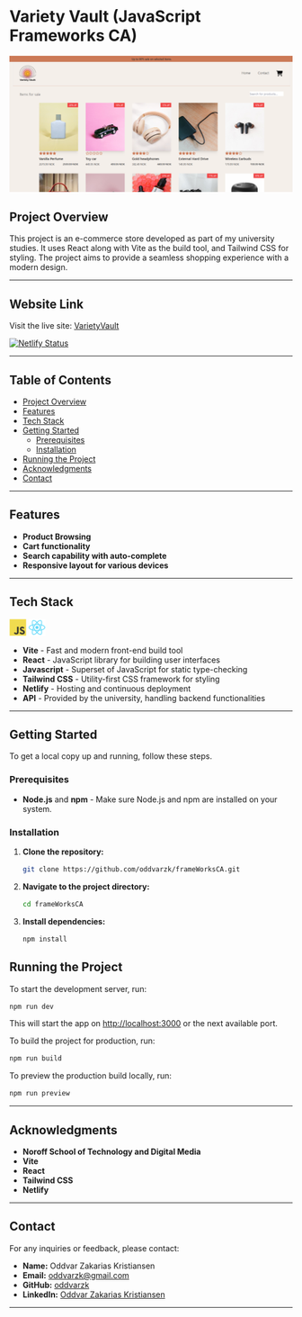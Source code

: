 # Variety Vault (JavaScript Frameworks CA)

![Home Image](./src/assets/frameworksHome.png)

## Project Overview

This project is an e-commerce store developed as part of my university studies. It uses React along with Vite as the build tool, and Tailwind CSS for styling. The project aims to provide a seamless shopping experience with a modern design.

---

## Website Link

Visit the live site: [VarietyVault](https://varietyvault.netlify.app/)

[![Netlify Status](https://api.netlify.com/api/v1/badges/ebd94993-dfe6-433b-92b4-e5154e962614/deploy-status)](https://app.netlify.com/sites/varietyvault/deploys)

---

## Table of Contents

- [Project Overview](#project-overview)
- [Features](#features)
- [Tech Stack](#tech-stack)
- [Getting Started](#getting-started)
  - [Prerequisites](#prerequisites)
  - [Installation](#installation)
- [Running the Project](#running-the-project)
- [Acknowledgments](#acknowledgments)
- [Contact](#contact)

---

## Features

- **Product Browsing**
- **Cart functionality**
- **Search capability with auto-complete**
- **Responsive layout for various devices**

---

## Tech Stack

<span>
  <img src="https://raw.githubusercontent.com/devicons/devicon/master/icons/javascript/javascript-original.svg" alt="JavaScript" width="30" height="30"/>
  <img src="https://raw.githubusercontent.com/devicons/devicon/master/icons/react/react-original.svg" alt="React" width="30" height="30"/>
</span>

- **Vite** - Fast and modern front-end build tool
- **React** - JavaScript library for building user interfaces
- **Javascript** - Superset of JavaScript for static type-checking
- **Tailwind CSS** - Utility-first CSS framework for styling
- **Netlify** - Hosting and continuous deployment
- **API** - Provided by the university, handling backend functionalities

---

## Getting Started

To get a local copy up and running, follow these steps.

### Prerequisites

- **Node.js** and **npm** - Make sure Node.js and npm are installed on your system.

### Installation

1. **Clone the repository:**

   ```bash
   git clone https://github.com/oddvarzk/frameWorksCA.git
   ```

2. **Navigate to the project directory:**

   ```bash
   cd frameWorksCA
   ```

3. **Install dependencies:**

   ```bash
   npm install
   ```

## Running the Project

To start the development server, run:

```bash
npm run dev
```

This will start the app on [http://localhost:3000](http://localhost:3000) or the next available port.

To build the project for production, run:

```bash
npm run build
```

To preview the production build locally, run:

```bash
npm run preview
```

---

## Acknowledgments

- **Noroff School of Technology and Digital Media**
- **Vite**
- **React**
- **Tailwind CSS**
- **Netlify**

---

## Contact

For any inquiries or feedback, please contact:

- **Name:** Oddvar Zakarias Kristiansen
- **Email:** [oddvarzk@gmail.com](mailto:oddvarzk@gmail.com)
- **GitHub:** [oddvarzk](https://github.com/oddvarzk)
- **LinkedIn:** [Oddvar Zakarias Kristiansen](https://www.linkedin.com/in/oddvar-zakarias-kristiansen-22b583262/)

---
